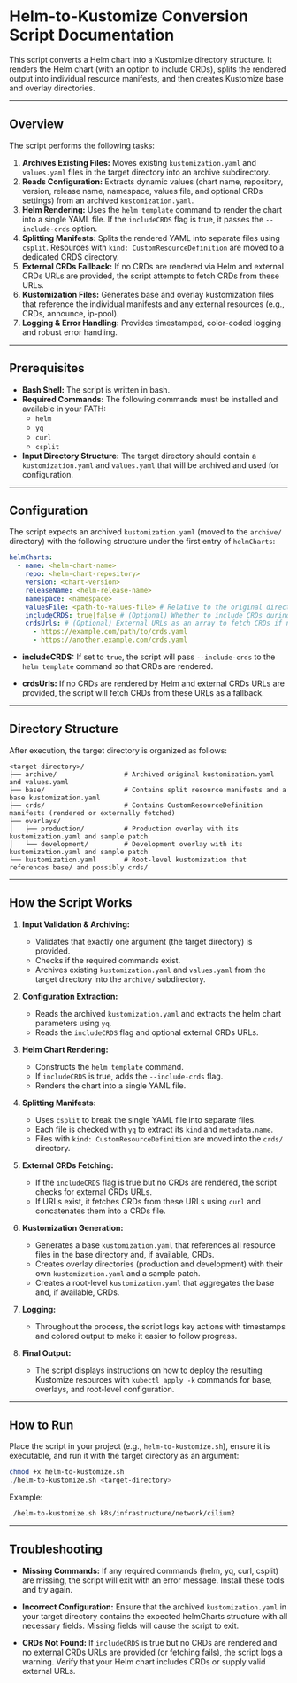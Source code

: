 # Helm-to-Kustomize Conversion Script Documentation

This script converts a Helm chart into a Kustomize directory structure. It renders the Helm chart (with an option to
include CRDs), splits the rendered output into individual resource manifests, and then creates Kustomize base and
overlay directories.

---

## Overview

The script performs the following tasks:

1. **Archives Existing Files:** Moves existing `kustomization.yaml` and `values.yaml` files in the target directory into
   an archive subdirectory.
2. **Reads Configuration:** Extracts dynamic values (chart name, repository, version, release name, namespace, values
   file, and optional CRDs settings) from an archived `kustomization.yaml`.
3. **Helm Rendering:** Uses the `helm template` command to render the chart into a single YAML file. If the
   `includeCRDS` flag is true, it passes the `--include-crds` option.
4. **Splitting Manifests:** Splits the rendered YAML into separate files using `csplit`. Resources with
   `kind: CustomResourceDefinition` are moved to a dedicated CRDS directory.
5. **External CRDs Fallback:** If no CRDs are rendered via Helm and external CRDs URLs are provided, the script attempts
   to fetch CRDs from these URLs.
6. **Kustomization Files:** Generates base and overlay kustomization files that reference the individual manifests and
   any external resources (e.g., CRDs, announce, ip-pool).
7. **Logging & Error Handling:** Provides timestamped, color-coded logging and robust error handling.

---

## Prerequisites

- **Bash Shell:** The script is written in bash.
- **Required Commands:** The following commands must be installed and available in your PATH:
  - `helm`
  - `yq`
  - `curl`
  - `csplit`
- **Input Directory Structure:** The target directory should contain a `kustomization.yaml` and `values.yaml` that will
  be archived and used for configuration.

---

## Configuration

The script expects an archived `kustomization.yaml` (moved to the `archive/` directory) with the following structure
under the first entry of `helmCharts`:

```yaml
helmCharts:
  - name: <helm-chart-name>
    repo: <helm-chart-repository>
    version: <chart-version>
    releaseName: <helm-release-name>
    namespace: <namespace>
    valuesFile: <path-to-values-file> # Relative to the original directory
    includeCRDS: true|false # (Optional) Whether to include CRDs during rendering
    crdsUrls: # (Optional) External URLs as an array to fetch CRDs if needed
      - https://example.com/path/to/crds.yaml
      - https://another.example.com/crds.yaml
```

- **includeCRDS:** If set to `true`, the script will pass `--include-crds` to the `helm template` command so that CRDs
  are rendered.

- **crdsUrls:** If no CRDs are rendered by Helm and external CRDs URLs are provided, the script will fetch CRDs from
  these URLs as a fallback.

---

## Directory Structure

After execution, the target directory is organized as follows:

```
<target-directory>/
├── archive/                 # Archived original kustomization.yaml and values.yaml
├── base/                    # Contains split resource manifests and a base kustomization.yaml
├── crds/                    # Contains CustomResourceDefinition manifests (rendered or externally fetched)
├── overlays/
│   ├── production/          # Production overlay with its kustomization.yaml and sample patch
│   └── development/         # Development overlay with its kustomization.yaml and sample patch
└── kustomization.yaml       # Root-level kustomization that references base/ and possibly crds/
```

---

## How the Script Works

1. **Input Validation & Archiving:**

   - Validates that exactly one argument (the target directory) is provided.
   - Checks if the required commands exist.
   - Archives existing `kustomization.yaml` and `values.yaml` from the target directory into the `archive/`
     subdirectory.

2. **Configuration Extraction:**

   - Reads the archived `kustomization.yaml` and extracts the helm chart parameters using `yq`.
   - Reads the `includeCRDS` flag and optional external CRDs URLs.

3. **Helm Chart Rendering:**

   - Constructs the `helm template` command.
   - If `includeCRDS` is true, adds the `--include-crds` flag.
   - Renders the chart into a single YAML file.

4. **Splitting Manifests:**

   - Uses `csplit` to break the single YAML file into separate files.
   - Each file is checked with `yq` to extract its `kind` and `metadata.name`.
   - Files with `kind: CustomResourceDefinition` are moved into the `crds/` directory.

5. **External CRDs Fetching:**

   - If the `includeCRDS` flag is true but no CRDs are rendered, the script checks for external CRDs URLs.
   - If URLs exist, it fetches CRDs from these URLs using `curl` and concatenates them into a CRDs file.

6. **Kustomization Generation:**

   - Generates a base `kustomization.yaml` that references all resource files in the base directory and, if available,
     CRDs.
   - Creates overlay directories (production and development) with their own `kustomization.yaml` and a sample patch.
   - Creates a root-level `kustomization.yaml` that aggregates the base and, if available, CRDs.

7. **Logging:**

   - Throughout the process, the script logs key actions with timestamps and colored output to make it easier to follow
     progress.

8. **Final Output:**
   - The script displays instructions on how to deploy the resulting Kustomize resources with `kubectl apply -k`
     commands for base, overlays, and root-level configuration.

---

## How to Run

Place the script in your project (e.g., `helm-to-kustomize.sh`), ensure it is executable, and run it with the target
directory as an argument:

```bash
chmod +x helm-to-kustomize.sh
./helm-to-kustomize.sh <target-directory>
```

Example:

```bash
./helm-to-kustomize.sh k8s/infrastructure/network/cilium2
```

---

## Troubleshooting

- **Missing Commands:** If any required commands (helm, yq, curl, csplit) are missing, the script will exit with an
  error message. Install these tools and try again.

- **Incorrect Configuration:** Ensure that the archived `kustomization.yaml` in your target directory contains the
  expected helmCharts structure with all necessary fields. Missing fields will cause the script to exit.

- **CRDs Not Found:** If `includeCRDS` is true but no CRDs are rendered and no external CRDs URLs are provided (or
  fetching fails), the script logs a warning. Verify that your Helm chart includes CRDs or supply valid external URLs.
